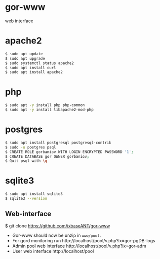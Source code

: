 # gor-www
web interface

# apache2

```bash
$ sudo apt update
$ sudo apt upgrade
$ sudo systemctl status apache2
$ sudo apt install curl
$ sudo apt install apache2
```

# php

```bash
$ sudo apt -y install php php-common
$ sudo apt -y install libapache2-mod-php
```

# postgres

```bash
$ sudo apt install postgresql postgresql-contrib
$ sudo -u postgres psql
$ CREATE ROLE gorbaniov WITH LOGIN ENCRYPTED PASSWORD '1';
$ CREATE DATABASE gor OWNER gorbaniov;
$ Quit psql with \q
```
# sqlite3

```bash
$ sudo apt install sqlite3
$ sqlite3 --version
```
 
## Web-interface
$ git clone https://github.com/ixbaseANT/gor-www
- Gor-www should now be unzip in `www/pool`.
- For gord monitoring run http://localhost/pool/v.php?ix=gor-pgDB-logs
- Admin pool web interface http://localhost/pool/v.php?ix=gor-adm
- User web interface http://localhost/pool

